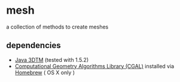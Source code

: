 # mesh

a collection of methods to create meshes

## dependencies

* [Java 3DTM](https://java3d.java.net) (tested with 1.5.2)
* [Computational Geometry Algorithms Library (CGAL)](http://www.cgal.org) installed via [Homebrew](http://brew.sh) ( OS X only )
